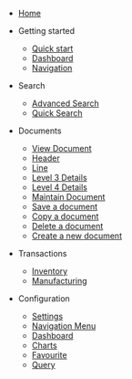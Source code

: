 - [Home](/)

- Getting started

  - [Quick start](/quickstart/)
  - [Dashboard](/dashboard/)
  - [Navigation](/navigation/)
  
- Search
  - [Advanced Search](/search/)
  - [Quick Search](/search/?id=quick-search)

- Documents
  - [View Document](/document/?id=view-document)
   - [Header](/document/?id=header)
   - [Line](/document/?id=line)
   - [Level 3 Details](/document/?id=level-3-details)
   - [Level 4 Details](/document/?id=level-4-details)
  - [Maintain Document](/document/?id=maintain-document)
   - [Save a document](/document/?id=save-a-document)
   - [Copy a document](/document/?id=copy-a-document)
   - [Delete a document](/document/?id=delete-a-document)
   - [Create a new document](/document/?id=create-a-new-document)

- Transactions
  - [Inventory](/transaction/?id=inventory-transactions)
  - [Manufacturing](/transaction/?id=manufacturing-transactions)

- Configuration
  - [Settings](/configuration/?id=inventory-transactions) 
  - [Navigation Menu](/configuration/?id=navigation-menu)
  - [Dashboard](/configuration/?id=dashboard) 
  - [Charts](/configuration/?id=charts)
  - [Favourite](/configuration/?id=favourite)
  - [Query](/configuration/?id=query)